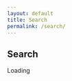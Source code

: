 ```yaml
---
layout: default
title: Search
permalink: /search/
---
```

<h2>Search</h2>
<div id="cse"; float="left"; style="width: 670px;">Loading</div>
<script src="http://www.google.com/jsapi" type="text/javascript"></script>
<script type="text/javascript"> 
  google.load('search', '1', {language : 'en', style : google.loader.themes.MINIMALIST});
  google.setOnLoadCallback(function() {
    var customSearchOptions = {};
    var customSearchControl = new google.search.CustomSearchControl(
      '010445322684148791394:mio-xsgqs54', customSearchOptions);
    customSearchControl.setResultSetSize(google.search.Search.FILTERED_CSE_RESULTSET);
    customSearchControl.draw('cse');
  }, true);
</script>
 <style type="text/css">
  .gsc-control-cse {
    font-family: Arial, sans-serif;
    border-color: #FFFFFF;
    background-color: #FFFFFF;
  }
  input.gsc-input {
    border-color: #777777;
  }
  input.gsc-search-button {
    border-color: #333333;
    background-color: #333333;
  }
  .gsc-tabHeader.gsc-tabhInactive {
    border-color: #777777;
    background-color: #777777;
  }
  .gsc-tabHeader.gsc-tabhActive {
    border-color: #333333;
    background-color: #333333;
  }
  .gsc-tabsArea {
    border-color: #333333;
  }
  .gsc-webResult.gsc-result,
  .gsc-results .gsc-imageResult {
    border-color: #FFFFFF;
    background-color: #FFFFFF;
  }
  .gsc-webResult.gsc-result:hover,
  .gsc-webResult.gsc-result.gsc-promotion:hover,
  .gsc-imageResult:hover {
    border-color: #000000;
    background-color: #FFFFFF;
  }
  .gs-webResult.gs-result a.gs-title:link,
  .gs-webResult.gs-result a.gs-title:link b,
  .gs-imageResult a.gs-title:link,
  .gs-imageResult a.gs-title:link b {
    color: #444444;
  }
  .gs-webResult.gs-result a.gs-title:visited,
  .gs-webResult.gs-result a.gs-title:visited b,
  .gs-imageResult a.gs-title:visited,
  .gs-imageResult a.gs-title:visited b {
    color: #444444;
  }
  .gs-webResult.gs-result a.gs-title:hover,
  .gs-webResult.gs-result a.gs-title:hover b,
  .gs-imageResult a.gs-title:hover,
  .gs-imageResult a.gs-title:hover b {
    color: #444444;
  }
  .gs-webResult.gs-result a.gs-title:active,
  .gs-webResult.gs-result a.gs-title:active b,
  .gs-imageResult a.gs-title:active,
  .gs-imageResult a.gs-title:active b {
    color: #777777;
  }
  .gsc-cursor-page {
    color: #444444;
  }
  a.gsc-trailing-more-results:link {
    color: #444444;
  }
  .gs-webResult .gs-snippet,
  .gs-imageResult .gs-snippet,
  .gs-fileFormatType {
    color: #333333;
  }
  .gs-webResult div.gs-visibleUrl,
  .gs-imageResult div.gs-visibleUrl {
    color: #000000;
  }
  .gs-webResult div.gs-visibleUrl-short {
    color: #000000;
  }
  .gs-webResult div.gs-visibleUrl-short {
    display: none;
  }
  .gs-webResult div.gs-visibleUrl-long {
    display: block;
  }
  .gs-promotion div.gs-visibleUrl-short {
    display: none;
  }
  .gs-promotion div.gs-visibleUrl-long {
    display: block;
  }
  .gsc-cursor-box {
    border-color: #FFFFFF;
  }
  .gsc-results .gsc-cursor-box .gsc-cursor-page {
    border-color: #777777;
    background-color: #FFFFFF;
    color: #444444;
  }
  .gsc-results .gsc-cursor-box .gsc-cursor-current-page {
    border-color: #333333;
    background-color: #333333;
    color: #444444;
  }
  .gsc-webResult.gsc-result.gsc-promotion {
    border-color: #CCCCCC;
    background-color: #E6E6E6;
  }
  .gs-promotion a.gs-title:link,
  .gs-promotion a.gs-title:link *,
  .gs-promotion .gs-snippet a:link {
    color: #0000CC;
  }
  .gs-promotion a.gs-title:visited,
  .gs-promotion a.gs-title:visited *,
  .gs-promotion .gs-snippet a:visited {
    color: #0000CC;
  }
  .gs-promotion a.gs-title:hover,
  .gs-promotion a.gs-title:hover *,
  .gs-promotion .gs-snippet a:hover {
    color: #444444;
  }
  .gs-promotion a.gs-title:active,
  .gs-promotion a.gs-title:active *,
  .gs-promotion .gs-snippet a:active {
    color: #00CC00;
  }
  .gs-promotion .gs-snippet,
  .gs-promotion .gs-title .gs-promotion-title-right,
  .gs-promotion .gs-title .gs-promotion-title-right *  {
    color: #333333;
  }
  .gs-promotion .gs-visibleUrl,
  .gs-promotion .gs-visibleUrl-short {
    color: #00CC00;
  }
</style>
